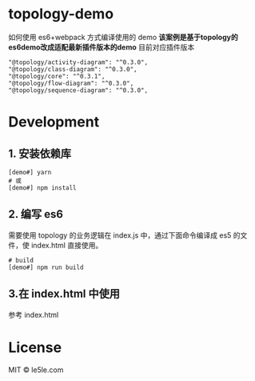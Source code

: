 # topology-demo

如何使用 es6+webpack 方式编译使用的 demo
**该案例是基于topology的es6demo改成适配最新插件版本的demo**
目前对应插件版本
```
"@topology/activity-diagram": "^0.3.0",
"@topology/class-diagram": "^0.3.0",
"@topology/core": "^0.3.1",
"@topology/flow-diagram": "^0.3.0",
"@topology/sequence-diagram": "^0.3.0",
```


# Development

## 1. 安装依赖库

```
[demo#] yarn
# 或
[demo#] npm install

```

## 2. 编写 es6

需要使用 topology 的业务逻辑在 index.js 中，通过下面命令编译成 es5 的文件，使 index.html 直接使用。

```
# build
[demo#] npm run build

```

## 3.在 index.html 中使用

参考 index.html

# License

MIT © le5le.com
